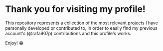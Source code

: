 # Thank you for visiting my profile!


This repository represents a collection of the most relevant projects I have personally developed or contributed to, in order to easily find my previous account's (@rafa907p) contributions and this profile's works.

Enjoy! 😁
